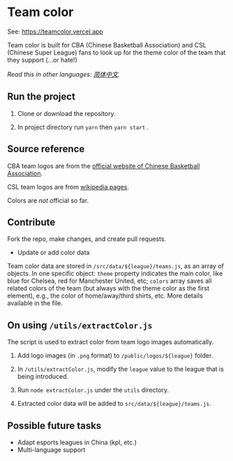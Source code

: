 # Team color

See: https://teamcolor.vercel.app

Team color is built for CBA (Chinese Basketball Association) and CSL (Chinese Super League) fans to look up for the theme color of the team that they support (...or hate!)

*Read this in other languages: [简体中文](README.zh-cn.md).*

## Run the project

1. Clone or download the repository.

2. In project directory run `yarn` then `yarn start` .

## Source reference

CBA team logos are from the [official website of Chinese Basketball Association](https://www.cbaleague.com/data/#/teams).

CSL team logos are from [wikipedia pages](https://en.wikipedia.org/wiki/Chinese_Super_League).

Colors are _not_ official so far.

## Contribute

Fork the repo, make changes, and create pull requests.

- Update or add color data

Team color data are stored in `/src/data/${league}/teams.js`, as an array of objects. In one specific object: `theme` property indicates the main color, like blue for Chelsea, red for Manchester United, etc; `colors` array saves all related colors of the team (but always with the theme color as the first element), e.g., the color of home/away/third shirts, etc. More details available in the file.

## On using `/utils/extractColor.js`
The script is used to extract color from team logo images automatically.

1. Add logo images (in `.png` format) to `/public/logos/${league}` folder.

2. In `/utils/extractColor.js`, modify the `league` value to the league that is being introduced.

3. Run `node extractColor.js` under the `utils` directory.

4. Extracted color data will be added to `src/data/${league}/teams.js`.

## Possible future tasks

- Adapt esports leagues in China (kpl, etc.)
- Multi-language support
